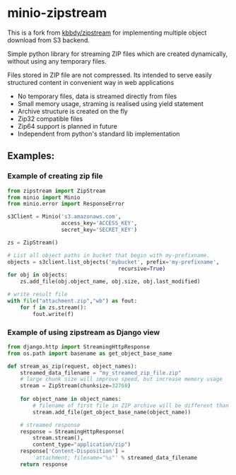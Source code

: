 # minio-zipstream 

This is a fork from [kbbdy/zipstream](https://github.com/kbbdy/zipstream) for implementing multiple object download from S3 backend.

Simple python library for streaming ZIP files which are created dynamically, without using any temporary files.

Files stored in ZIP file are not compressed. Its intended to serve easily structured content in convenient way in web applications

- No temporary files, data is streamed directly from files
- Small memory usage, straming is realised using yield statement
- Archive structure is created on the fly
- Zip32 compatible files
- Zip64 support is planned in future
- Independent from python's standard lib implementation


## Examples:

### Example of creating zip file

```python
from zipstream import ZipStream
from minio import Minio
from minio.error import ResponseError

s3Client = Minio('s3.amazonaws.com',
                 access_key='ACCESS_KEY',
                 secret_key='SECRET_KEY')

zs = ZipStream()

# List all object paths in bucket that begin with my-prefixname.
objects = s3client.list_objects('mybucket', prefix='my-prefixname',
                                   recursive=True)
for obj in objects:
    zs.add_file(obj.object_name, obj.size, obj.last_modified)

# write result file
with file("attachment.zip","wb") as fout:
    for f in zs.stream():
        fout.write(f)
```

### Example of using zipstream as Django view

```python
from django.http import StreamingHttpResponse
from os.path import basename as get_object_base_name

def stream_as_zip(request, object_names):
    streamed_data_filename = "my_streamed_zip_file.zip"
    # large chunk size will improve speed, but increase memory usage
    stream = ZipStream(chunksize=32768)
    
    for object_name in object_names:
        # filename of first file in ZIP archive will be different than original
        stream.add_file(get_object_base_name(object_name))

    # streamed response
    response = StreamingHttpResponse(
        stream.stream(),
        content_type="application/zip")
    response['Content-Disposition'] =
        'attachment; filename="%s"' % streamed_data_filename
    return response
```
